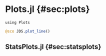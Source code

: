 # Plots.jl {#sec:plots}

```
using Plots
```

```jl
@sco JDS.plot_line()
```

## StatsPlots.jl {#sec:statsplots}

